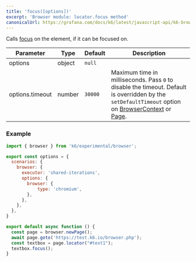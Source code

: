 ```yaml
---
title: 'focus([options])'
excerpt: 'Browser module: locator.focus method'
canonicalUrl: https://grafana.com/docs/k6/latest/javascript-api/k6-browser/locator/focus/
---
```


Calls [focus](https://developer.mozilla.org/en-US/docs/Web/API/HTMLElement/focus) on the element, if it can be focused on.

<TableWithNestedRows>

| Parameter       | Type   | Default | Description                                                                                                                                                                                                                           |
|-----------------|--------|---------|---------------------------------------------------------------------------------------------------------------------------------------------------------------------------------------------------------------------------------------|
| options         | object | `null`  |                                                                                                                                                                                                                      |
| options.timeout | number | `30000` | Maximum time in milliseconds. Pass `0` to disable the timeout. Default is overridden by the `setDefaultTimeout` option on [BrowserContext](/javascript-api/k6-experimental/browser/browsercontext/) or [Page](/javascript-api/k6-experimental/browser/page/). |

</TableWithNestedRows>

### Example

<CodeGroup labels={[]}>

```javascript
import { browser } from 'k6/experimental/browser';

export const options = {
  scenarios: {
    browser: {
      executor: 'shared-iterations',
      options: {
        browser: {
            type: 'chromium',
        },
      },
    },
  },
}

export default async function () {
  const page = browser.newPage();
  await page.goto('https://test.k6.io/browser.php');
  const textbox = page.locator("#text1");
  textbox.focus();
}
```

</CodeGroup>
